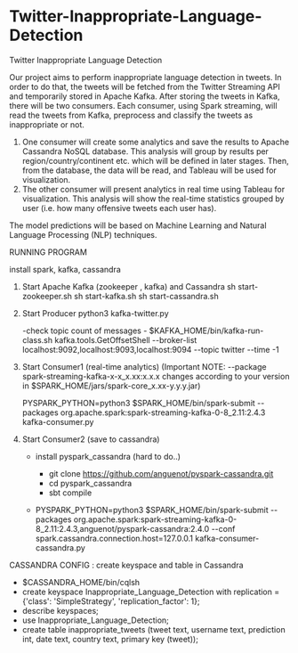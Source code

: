 # Twitter-Inappropriate-Language-Detection
Twitter Inappropriate Language Detection

Our project aims to perform inappropriate language detection in tweets. In order to do that, the tweets will be fetched from the Twitter Streaming API and temporarily stored in Apache Kafka. After storing the tweets in Kafka, there will be two consumers. Each consumer, using Spark streaming, will read the tweets from Kafka, preprocess and classify the tweets as inappropriate or not.

1. One consumer will create some analytics and save the results to Apache Cassandra NoSQL database. This analysis will group by results per region/country/continent etc. which will be defined in later stages. Then, from the database, the data will be read, and Tableau will be used for visualization.
2. The other consumer will present analytics in real time using Tableau for visualization. This analysis will show the real-time statistics grouped by user (i.e. how many offensive tweets each user has).

The model predictions will be based on Machine Learning and Natural Language Processing (NLP) techniques.




RUNNING PROGRAM 

install spark, kafka, cassandra

1. Start Apache Kafka (zookeeper , kafka) and Cassandra 
    sh start-zookeeper.sh
    sh start-kafka.sh
    sh start-cassandra.sh

2. Start Producer
    python3 kafka-twitter.py
    
    -check topic count of messages
        - $KAFKA_HOME/bin/kafka-run-class.sh kafka.tools.GetOffsetShell --broker-list localhost:9092,localhost:9093,localhost:9094 --topic twitter --time -1

    
3. Start Consumer1 (real-time analytics) 
    (Important NOTE: --package spark-streaming-kafka-x-x_x.xx:x.x.x changes according to your version in $SPARK_HOME/jars/spark-core_x.xx-y.y.y.jar)

    PYSPARK_PYTHON=python3 $SPARK_HOME/bin/spark-submit --packages org.apache.spark:spark-streaming-kafka-0-8_2.11:2.4.3 kafka-consumer.py


4. Start Consumer2 (save to cassandra)
    - install pyspark_cassandra (hard to do..)
        - git clone https://github.com/anguenot/pyspark-cassandra.git
        - cd pyspark_cassandra
        - sbt compile
        
    -  PYSPARK_PYTHON=python3 $SPARK_HOME/bin/spark-submit --packages org.apache.spark:spark-streaming-kafka-0-8_2.11:2.4.3,anguenot/pyspark-cassandra:2.4.0 --conf spark.cassandra.connection.host=127.0.0.1 kafka-consumer-cassandra.py 


CASSANDRA CONFIG :
create keyspace and table in Cassandra 

- $CASSANDRA_HOME/bin/cqlsh
- create keyspace Inappropriate_Language_Detection
     with replication = {'class': 'SimpleStrategy', 'replication_factor': 1};
- describe keyspaces;   
- use Inappropriate_Language_Detection;
- create table inappropriate_tweets (tweet text, username text, prediction int, date text, country text, primary key (tweet));





